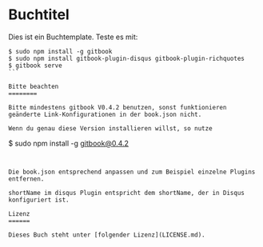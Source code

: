 Buchtitel
=======

Dies ist ein Buchtemplate. Teste es mit:

````
$ sudo npm install -g gitbook
$ sudo npm install gitbook-plugin-disqus gitbook-plugin-richquotes
$ gitbook serve
```

Bitte beachten
========

Bitte mindestens gitbook V0.4.2 benutzen, sonst funktionieren geänderte Link-Konfigurationen in der book.json nicht.

Wenn du genau diese Version installieren willst, so nutze

````
$ sudo npm install -g gitbook@0.4.2
```


Die book.json entsprechend anpassen und zum Beispiel einzelne Plugins entfernen.

shortName im disqus Plugin entspricht dem shortName, der in Disqus konfiguriert ist.

Lizenz
======

Dieses Buch steht unter [folgender Lizenz](LICENSE.md).